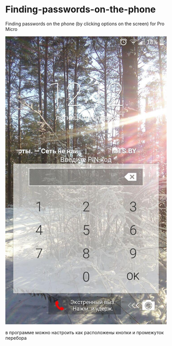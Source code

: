 # Finding-passwords-on-the-phone
Finding passwords on the phone (by clicking options on the screen) for Pro Micro

![](ris.jpg)

в программе можно настроить как расположены кнопки
и промежуток перебора
